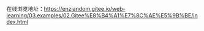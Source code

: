 在线浏览地址：https://enziandom.gitee.io/web-learning/03.examples/02.Gitee%E8%B4%A1%E7%8C%AE%E5%9B%BE/index.html
